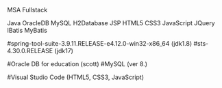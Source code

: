 MSA Fullstack


Java OracleDB MySQL H2Database JSP HTML5 CSS3 JavaScript JQuery IBatis MyBatis


#spring-tool-suite-3.9.11.RELEASE-e4.12.0-win32-x86_64 (jdk1.8)
#sts-4.30.0.RELEASE (jdk17)


#Oracle DB for education (scott)  #MySQL (ver 8.)


#Visual Studio Code (HTML5, CSS3, JavaScript)


